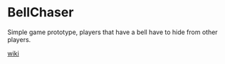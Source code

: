 # BellChaser

Simple game prototype, players that have a bell have to hide from other players.


[wiki](https://github.com/gmfCoding/BellChaser/wiki)
